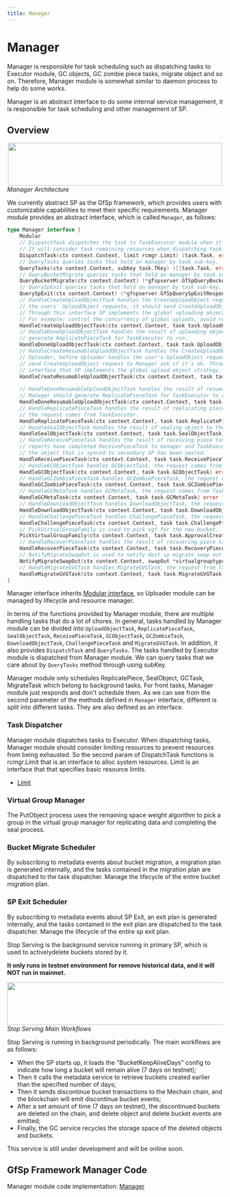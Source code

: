 ```yaml
---
title: Manager
---
```


# Manager

Manager is responsible for task scheduling such as dispatching tasks to Executor module, GC objects, GC zombie piece tasks, migrate object and so on. Therefore, Manager module is somewhat similar to daemon process to help do some works.

Manager is an abstract interface to do some internal service management, it is responsible for task scheduling and other management of SP.

## Overview

<div align="center"><img src="https://raw.githubusercontent.com/zkMeLabs/mechain-docs/main/static/asset/07-manager.jpg" width="500" height="100" /></div>

<div style={{textAlign:'center'}}><i>Manager Architecture</i></div>

We currently abstract SP as the GfSp framework, which provides users with customizable capabilities to meet their specific requirements. Manager module provides an abstract interface, which is called `Manager`, as follows:

```go
type Manager interface {
    Modular
    // DispatchTask dispatches the task to TaskExecutor module when it asks tasks.
    // It will consider task remaining resources when dispatching task.
    DispatchTask(ctx context.Context, limit rcmgr.Limit) (task.Task, error)
    // QueryTasks queries tasks that hold on manager by task sub-key.
    QueryTasks(ctx context.Context, subKey task.TKey) ([]task.Task, error)
    // QueryBucketMigrate queries tasks that hold on manager by task sub-key.
    QueryBucketMigrate(ctx context.Context) (*gfspserver.GfSpQueryBucketMigrateResponse, error)
    // QuerySpExit queries tasks that hold on manager by task sub-key.
    QuerySpExit(ctx context.Context) (*gfspserver.GfSpQuerySpExitResponse, error)
    // HandleCreateUploadObjectTask handles the CreateUploadObject request from Uploader, before Uploader handles
    // the users' UploadObject requests, it should send CreateUploadObject requests to Manager ask if it's ok.
    // Through this interface SP implements the global uploading object strategy.
    // For example: control the concurrency of global uploads, avoid repeated uploads, rate control, etc.
    HandleCreateUploadObjectTask(ctx context.Context, task task.UploadObjectTask) error
    // HandleDoneUploadObjectTask handles the result of uploading object payload data to primary, Manager should
    // generate ReplicatePieceTask for TaskExecutor to run.
    HandleDoneUploadObjectTask(ctx context.Context, task task.UploadObjectTask) error
    // HandleCreateResumableUploadObjectTask handles the CreateUploadObject request from
    // Uploader, before Uploader handles the user's UploadObject request, it should
    // send CreateUploadObject request to Manager ask if it's ok. Through this
    // interface that SP implements the global upload object strategy.
    HandleCreateResumableUploadObjectTask(ctx context.Context, task task.ResumableUploadObjectTask) error
    
    // HandleDoneResumableUploadObjectTask handles the result of resumable uploading object payload data to primary,
    // Manager should generate ReplicatePieceTask for TaskExecutor to run.
    HandleDoneResumableUploadObjectTask(ctx context.Context, task task.ResumableUploadObjectTask) error
    // HandleReplicatePieceTask handles the result of replicating piece data to secondary SPs,
    // the request comes from TaskExecutor.
    HandleReplicatePieceTask(ctx context.Context, task task.ReplicatePieceTask) error
    // HandleSealObjectTask handles the result of sealing object to the mechain the request comes from TaskExecutor.
    HandleSealObjectTask(ctx context.Context, task task.SealObjectTask) error
    // HandleReceivePieceTask handles the result of receiving piece task, the request comes from Receiver that
    // reports have completed ReceivePieceTask to manager and TaskExecutor that the result of confirming whether
    // the object that is synced to secondary SP has been sealed.
    HandleReceivePieceTask(ctx context.Context, task task.ReceivePieceTask) error
    // HandleGCObjectTask handles GCObjectTask, the request comes from TaskExecutor.
    HandleGCObjectTask(ctx context.Context, task task.GCObjectTask) error
    // HandleGCZombiePieceTask handles GCZombiePieceTask, the request comes from TaskExecutor.
    HandleGCZombiePieceTask(ctx context.Context, task task.GCZombiePieceTask) error
    // HandleGCMetaTask handles GCMetaTask, the request comes from TaskExecutor.
    HandleGCMetaTask(ctx context.Context, task task.GCMetaTask) error
    // HandleDownloadObjectTask handles DownloadObjectTask, the request comes from Downloader.
    HandleDownloadObjectTask(ctx context.Context, task task.DownloadObjectTask) error
    // HandleChallengePieceTask handles ChallengePieceTask, the request comes from Downloader.
    HandleChallengePieceTask(ctx context.Context, task task.ChallengePieceTask) error
    // PickVirtualGroupFamily is used to pick vgf for the new bucket.
    PickVirtualGroupFamily(ctx context.Context, task task.ApprovalCreateBucketTask) (uint32, error)
    // HandleRecoverPieceTask handles the result of recovering piece task, the request comes from TaskExecutor.
    HandleRecoverPieceTask(ctx context.Context, task task.RecoveryPieceTask) error
    // NotifyMigrateSwapOut is used to notify dest sp migrate swap out.
    NotifyMigrateSwapOut(ctx context.Context, swapOut *virtualgrouptypes.MsgSwapOut) error
    // HandleMigrateGVGTask handles MigrateGVGTask, the request from TaskExecutor.
    HandleMigrateGVGTask(ctx context.Context, task task.MigrateGVGTask) error
}
```

Manager interface inherits [Modular interface](./common/lifecycle_modular.md#modular-interface), so Uploader module can be managed by lifecycle and resource manager.

In terms of the functions provided by Manager module, there are multiple handling tasks that do a lot of chores. In general, tasks handled by Manager module can be divided into `UploadObjectTask`, `ReplicatePieceTask`, `SealObjectTask`, `ReceivePieceTask`, `GCObjectTask`, `GCZombieTask`, `DownloadObjectTask`, `ChallengePieceTask` and `MigrateGVGTask`. In addition, it also provides `DispatchTask` and `QueryTasks`. The tasks handled by Executor module is dispatched from Manager module. We can query tasks that we care about by `QueryTasks` method through using subKey.

Manager module only schedules ReplicatePiece, SealObject, GCTask, MigrateTask which belong to background tasks. For front tasks, Manager module just responds and don't schedule them. As we can see from the second parameter of the methods defined in `Manager` interface, different is split into different tasks. They are also defined as an interface.

### Task Dispatcher

Manager module dispatches tasks to Executor. When dispatching tasks, Manager module should consider limiting resources to prevent resources from being exhausted. So the second param of DispatchTask functions is rcmgr.Limit that is an interface to alloc system resources. Limit is an interface that that specifies basic resource limits.

- [Limit](./common/lifecycle_modular.md#limit)

### Virtual Group Manager

The PutObject process uses the remaining space weight algorithm to pick a group in the virtual group manager for replicating data and completing the seal process.

### Bucket Migrate Scheduler

By subscribing to metadata events about bucket migration, a migration plan is generated internally,
and the tasks contained in the migration plan are dispatched to the task dispatcher. Manage the lifecycle of the entire bucket migration plan.

### SP Exit Scheduler

By subscribing to metadata events about SP Exit, an exit plan is generated internally,
and the tasks contained in the exit plan are dispatched to the task dispatcher. Manage the lifecycle of the entire sp exit plan.

Stop Serving is the background service running in primary SP, which is used to activelydelete buckets stored by it.

**It only runs in testnet environment for remove historical data, and it will NOT run in mainnet.**

<div align="center"><img src="https://raw.githubusercontent.com/zkMeLabs/mechain-docs/main/static/asset/502-Stop-Serving-Workflow.png" width="1000" height="100" /></div>

<div style={{textAlign:'center'}}><i>Stop Serving Main Workflows</i></div>

Stop Serving is running in background periodically. The main workflows are as follows:

- When the SP starts up, it loads the "BucketKeepAliveDays" config to indicate how long a bucket will remain alive (7 days on testnet);
- Then it calls the metadata service to retrieve buckets created earlier than the specified number of days;
- Then it sends discontinue bucket transactions to the Mechain chain, and the blockchain will emit discontinue bucket events;
- After a set amount of time (7 days on testnet), the discontinued buckets are deleted on the chain, and delete object and delete bucket events are emitted;
- Finally, the GC service recycles the storage space of the deleted objects and buckets.

This service is still under development and will be online soon.

## GfSp Framework Manager Code

Manager module code implementation: [Manager](https://github.com/zkMeLabs/mechain-storage-provider/tree/master/modular/manager)
